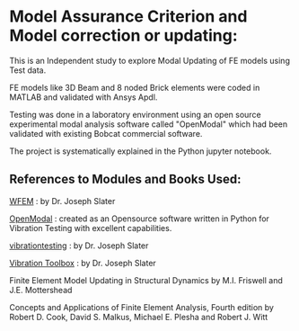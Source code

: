 # Model Assurance Criterion and Model correction or updating: 

This is an Independent study to explore Modal Updating of FE models using Test data. 

FE models like 3D Beam and 8 noded Brick elements were coded in MATLAB and validated with Ansys Apdl. 

Testing was done in a laboratory environment using an open source experimental modal analysis software called "OpenModal" which had been validated with existing Bobcat commercial software.

The project is systematically explained in the Python jupyter notebook.

## References to Modules and Books Used:

[WFEM](https://github.com/josephcslater/WFEM) : by Dr. Joseph Slater

[OpenModal](https://github.com/openmodal/OpenModal) : created as an Opensource software written in 
Python for Vibration Testing with excellent capabilities. 

[vibrationtesting](https://github.com/Vibration-Testing/vibrationtesting) : by Dr. Joseph Slater

[Vibration Toolbox]( https://github.com/vibrationtoolbox/vibration_toolbox.git) : by Dr. Joseph Slater
  
Finite Element Model Updating in Structural Dynamics by M.I. Friswell and J.E. Mottershead

Concepts and Applications of Finite Element Analysis, Fourth edition by Robert D. Cook, David S. Malkus, Michael E. Plesha and Robert J. Witt
